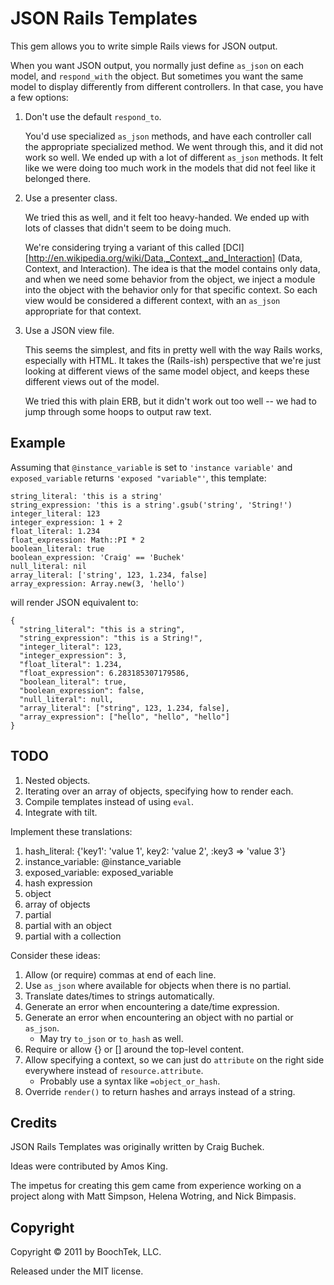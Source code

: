 JSON Rails Templates
====================

This gem allows you to write simple Rails views for JSON output.

When you want JSON output, you normally just define ``as_json`` on each
model, and ``respond_with`` the object. But sometimes you want the same
model to display differently from different controllers. In that case,
you have a few options:

1. Don't use the default ``respond_to``.

   You'd use specialized ``as_json`` methods, and have each controller
   call the appropriate specialized method. We went through this, and it
   did not work so well. We ended up with a lot of different ``as_json``
   methods. It felt like we were doing too much work in the models that
   did not feel like it belonged there.

2. Use a presenter class.

   We tried this as well, and it felt too heavy-handed. We ended up with
   lots of classes that didn't seem to be doing much.

   We're considering trying a variant of this called [DCI][http://en.wikipedia.org/wiki/Data,_Context,_and_Interaction]
   (Data, Context, and Interaction). The idea is that the model contains
   only data, and when we need some behavior from the object, we inject a
   module into the object with the behavior only for that specific
   context. So each view would be considered a different context, with an
   ``as_json`` appropriate for that context.

3. Use a JSON view file.

   This seems the simplest, and fits in pretty well with the way Rails
   works, especially with HTML. It takes the (Rails-ish) perspective that
   we're just looking at different views of the same model object, and
   keeps these different views out of the model.

   We tried this with plain ERB, but it didn't work out too well -- we
   had to jump through some hoops to output raw text.


## Example ##

Assuming that ``@instance_variable`` is set to ``'instance variable'``
and ``exposed_variable`` returns ``'exposed "variable"'``,
this template:

    string_literal: 'this is a string'
    string_expression: 'this is a string'.gsub('string', 'String!')
    integer_literal: 123
    integer_expression: 1 + 2
    float_literal: 1.234
    float_expression: Math::PI * 2
    boolean_literal: true
    boolean_expression: 'Craig' == 'Buchek'
    null_literal: nil
    array_literal: ['string', 123, 1.234, false]
    array_expression: Array.new(3, 'hello')

will render JSON equivalent to:

    {
      "string_literal": "this is a string",
      "string_expression": "this is a String!",
      "integer_literal": 123,
      "integer_expression": 3,
      "float_literal": 1.234,
      "float_expression": 6.283185307179586,
      "boolean_literal": true,
      "boolean_expression": false,
      "null_literal": null,
      "array_literal": ["string", 123, 1.234, false],
      "array_expression": ["hello", "hello", "hello"]
    }


## TODO ##

1. Nested objects.
1. Iterating over an array of objects, specifying how to render each.
1. Compile templates instead of using `eval`.
1. Integrate with tilt.

Implement these translations:

1. hash_literal: {'key1': 'value 1', key2: 'value 2', :key3 => 'value 3'}
1. instance_variable: @instance_variable
1. exposed_variable: exposed_variable
1. hash expression
1. object
1. array of objects
1. partial
1. partial with an object
1. partial with a collection

Consider these ideas:

1. Allow (or require) commas at end of each line.
1. Use ``as_json`` where available for objects when there is no partial.
1. Translate dates/times to strings automatically.
1. Generate an error when encountering a date/time expression.
1. Generate an error when encountering an object with no partial or ``as_json``.
    - May try ``to_json`` or ``to_hash`` as well.
1. Require or allow {} or [] around the top-level content.
1. Allow specifying a context, so we can just do ``attribute`` on the right side everywhere instead of ``resource.attribute``.
    - Probably use a syntax like ``=object_or_hash``.
1. Override ``render()`` to return hashes and arrays instead of a string.


## Credits ##

JSON Rails Templates was originally written by Craig Buchek.

Ideas were contributed by Amos King.

The impetus for creating this gem came from experience working on a
project along with Matt Simpson, Helena Wotring, and Nick Bimpasis.


## Copyright ##

Copyright © 2011 by BoochTek, LLC.

Released under the MIT license.
